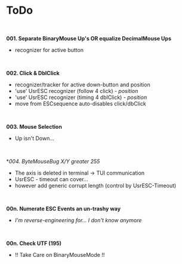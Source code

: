 # ToDo  

<br>

**001. Separate BinaryMouse Up's OR equalize DecimalMouse Ups**
- recognizer for active button

<br>

**002. Click & DblClick**
- recognizer/tracker for active down-button and position
- 'use' UsrESC recognizer (follow 4 click) - *position*
- 'use' UsrESC recognizer (timing 4 dblClick) - *position*
- move from ESCsequence auto-disables click/dbClick

<br>

**003. Mouse Selection**
- Up isn't Down...

<br>

**004. ByteMouseBug X/Y greater 255*
- The axis is deleted in terminal -> TUI communication
- UsrESC - timeout can cover...
- however add generic corrupt length (control by UsrESC-Timeout)

<br>

**00n. Numerate ESC Events an un-trashy way**  
- *I'm reverse-engineering for... I don't know anymore*

<br>

**00n. Check UTF (195)**  
- !! Take Care on BinaryMouseMode !!

<br>


